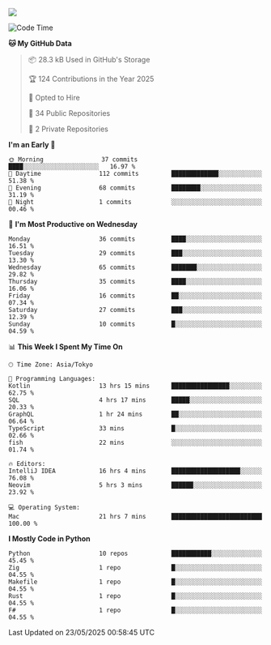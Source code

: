 ![](https://komarev.com/ghpvc/?username=kitagawa-hr)

<!--START_SECTION:waka-->
![Code Time](http://img.shields.io/badge/Code%20Time-1%2C426%20hrs%2027%20mins-blue)

**🐱 My GitHub Data** 

> 📦 28.3 kB Used in GitHub's Storage 
 > 
> 🏆 124 Contributions in the Year 2025
 > 
> 💼 Opted to Hire
 > 
> 📜 34 Public Repositories 
 > 
> 🔑 2 Private Repositories 
 > 
**I'm an Early 🐤** 

```text
🌞 Morning                37 commits          ████░░░░░░░░░░░░░░░░░░░░░   16.97 % 
🌆 Daytime                112 commits         █████████████░░░░░░░░░░░░   51.38 % 
🌃 Evening                68 commits          ████████░░░░░░░░░░░░░░░░░   31.19 % 
🌙 Night                  1 commits           ░░░░░░░░░░░░░░░░░░░░░░░░░   00.46 % 
```
📅 **I'm Most Productive on Wednesday** 

```text
Monday                   36 commits          ████░░░░░░░░░░░░░░░░░░░░░   16.51 % 
Tuesday                  29 commits          ███░░░░░░░░░░░░░░░░░░░░░░   13.30 % 
Wednesday                65 commits          ███████░░░░░░░░░░░░░░░░░░   29.82 % 
Thursday                 35 commits          ████░░░░░░░░░░░░░░░░░░░░░   16.06 % 
Friday                   16 commits          ██░░░░░░░░░░░░░░░░░░░░░░░   07.34 % 
Saturday                 27 commits          ███░░░░░░░░░░░░░░░░░░░░░░   12.39 % 
Sunday                   10 commits          █░░░░░░░░░░░░░░░░░░░░░░░░   04.59 % 
```


📊 **This Week I Spent My Time On** 

```text
🕑︎ Time Zone: Asia/Tokyo

💬 Programming Languages: 
Kotlin                   13 hrs 15 mins      ████████████████░░░░░░░░░   62.75 % 
SQL                      4 hrs 17 mins       █████░░░░░░░░░░░░░░░░░░░░   20.33 % 
GraphQL                  1 hr 24 mins        ██░░░░░░░░░░░░░░░░░░░░░░░   06.64 % 
TypeScript               33 mins             █░░░░░░░░░░░░░░░░░░░░░░░░   02.66 % 
fish                     22 mins             ░░░░░░░░░░░░░░░░░░░░░░░░░   01.74 % 

🔥 Editors: 
IntelliJ IDEA            16 hrs 4 mins       ███████████████████░░░░░░   76.08 % 
Neovim                   5 hrs 3 mins        ██████░░░░░░░░░░░░░░░░░░░   23.92 % 

💻 Operating System: 
Mac                      21 hrs 7 mins       █████████████████████████   100.00 % 
```

**I Mostly Code in Python** 

```text
Python                   10 repos            ███████████░░░░░░░░░░░░░░   45.45 % 
Zig                      1 repo              █░░░░░░░░░░░░░░░░░░░░░░░░   04.55 % 
Makefile                 1 repo              █░░░░░░░░░░░░░░░░░░░░░░░░   04.55 % 
Rust                     1 repo              █░░░░░░░░░░░░░░░░░░░░░░░░   04.55 % 
F#                       1 repo              █░░░░░░░░░░░░░░░░░░░░░░░░   04.55 % 
```




 Last Updated on 23/05/2025 00:58:45 UTC
<!--END_SECTION:waka-->
